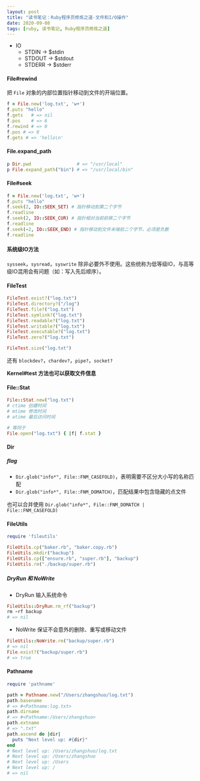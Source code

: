 ```yaml
---
layout: post
title: "读书笔记：Ruby程序员修炼之道-文件和I/O操作"
date: 2020-09-08
tags: [ruby, 读书笔记, Ruby程序员修炼之道]
---
```


+ IO
  + STDIN  -> $stdin
  + STDOUT -> $stdout
  + STDERR -> $stderr

#### File#rewind

把 `File` 对象的内部位置指针移动到文件的开端位置。

```ruby
f = File.new('log.txt', 'w+')
f.puts "hello"
f.gets   # => nil
f.pos    # => 6
f.rewind # => 0
f.pos # => 0
f.gets # => 'hello\n'
```

#### File.expand_path

```ruby
p Dir.pwd                 # => "/usr/local"
p File.expand_path("bin") # => "/usr/local/bin"
```

#### File#seek

```ruby
f = File.new('log.txt', 'w+')
f.puts "hello"
f.seek(2, IO::SEEK_SET) # 指针移动到第二个字节
f.readline
f.seek(2, IO::SEEK_CUR) # 指针相对当前前移二个字节
f.readline
f.seek(-2, IO::SEEK_END) # 指针移动到文件末端前二个字节，必须是负数
f.readline
```

#### 系统级IO方法

`sysseek`，`sysread`，`syswrite` 除非必要外不使用。这些统称为低等级IO，与高等级IO混用会有问题（如：写入先后顺序）。

#### FileTest

```ruby
FileTest.exist?("log.txt")
FileTest.directory?("/log")
FileTest.file?("log.txt")
FileTest.symlink?("log.txt")
FileTest.readable?("log.txt")
FileTest.writable?("log.txt")
FileTest.executable?("log.txt")
FileTest.zero?("log.txt")

FileTest.size("log.txt")
```

还有 `blockdev?`，`chardev?`，`pipe?`，`socket?`

**Kernel#test 方法也可以获取文件信息**

#### File::Stat

```ruby
File::Stat.new("log.txt")
# ctime 创建时间
# mtime 修改时间
# atime 最后访问时间

# 等同于
File.open("log.txt") { |f| f.stat }
```

#### Dir

##### flag

* `Dir.glob("info*", File::FNM_CASEFOLD)`，表明需要不区分大小写的名称匹配
* `Dir.glob("info*", File::FNM_DOMATCH)`，匹配结果中包含隐藏的点文件

也可以合并使用 `Dir.glob("info*", File::FNM_DOMATCH | File::FNM_CASEFOLD)`

#### FileUtils

```ruby
require 'fileutils'

FileUtils.cp("baker.rb", "baker.copy.rb")
FileUtils.mkdir("backup")
FileUtils.cp(["ensure.rb", "super.rb"], "backup")
FileUtils.rm("./backup/super.rb")
```

##### DryRun 和 NoWrite

* DryRun 输入系统命令

```ruby
FileUtils::DryRun.rm_rf("backup")
rm -rf backup
# => nil
```

* NoWrite 保证不会意外的删除、重写或移动文件

```ruby
FileUtils::NoWrite.rm("backup/super.rb")
# => nil
File.exist?("backup/super.rb")
# => true
```

#### Pathname

```ruby
require 'pathname'

path = Pathname.new("/Users/zhangshuo/log.txt")
path.basename
# => #<Pathname:log.txt>
path.dirname
# => #<Pathname:/Users/zhangshuo>
path.extname
# => ".txt"
path.ascend do |dir|
  puts "Next level up: #{dir}"
end
# Next level up: /Users/zhangshuo/log.txt
# Next level up: /Users/zhangshuo
# Next level up: /Users
# Next level up: /
# => nil
```
